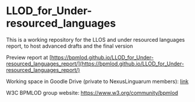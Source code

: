 # LLOD_for_Under-resourced_languages

This is a working repository for the LLOS and under resourced languages report, to host advanced drafts and the final version

Preview report at [https://bpmlod.github.io/LLOD_for_Under-resourced_languages_report/](https://bpmlod.github.io/LLOD_for_Under-resourced_languages_report/)

Working space in Goodle Drive (private to NexusLinguarum members): [link](https://docs.google.com/document/d/1QsC50w2ID1tKMNtDWxHomDVh1tRNf6d_6LpaPrlovqA/edit?usp=sharing)

W3C BPMLOD group website: https://www.w3.org/community/bpmlod
